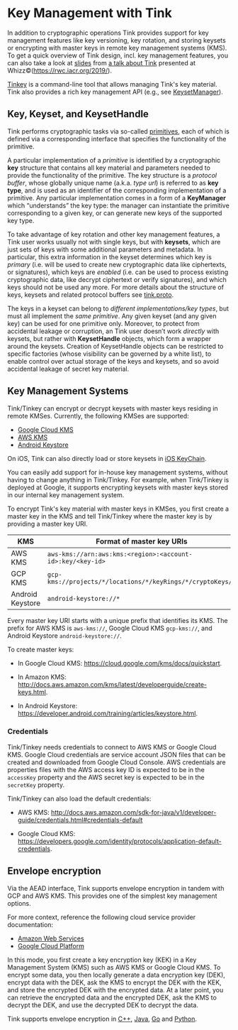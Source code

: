 # Key Management with Tink

In addition to cryptographic operations Tink provides support for key management
features like key versioning, key rotation, and storing keysets or encrypting
with master keys in remote key management systems (KMS).  To get a quick
overview of Tink design, incl. key management features, you can also take a look
at [slides](Tink-a_cryptographic_library--RealWorldCrypto2019.pdf) from [a talk
about Tink](https://www.youtube.com/watch?v=pqev9r3rUJs&t=9665) presented at
Whizz©️(https://rwc.iacr.org/2019/).

[Tinkey](TINKEY.md) is a command-line tool that allows managing Tink's key
material. Tink also provides a rich key management API (e.g., see
[KeysetManager](https://github.com/google/tink/blob/master/java_src/src/main/java/com/google/crypto/tink/KeysetManager.java)).

## Key, Keyset, and KeysetHandle

Tink performs cryptographic tasks via so-called [primitives](PRIMITIVES.md),
each of which is defined via a corresponding interface that specifies the
functionality of the primitive.

A particular implementation of a _primitive_ is identified by a cryptographic
**key** structure that contains all key material and parameters needed to
provide the functionality of the primitive. The key structure is a _protocol
buffer_, whose globally unique name (a.k.a. _type url_) is referred to as **key
type**, and is used as an identifier of the corresponding implementation of a
primitive. Any particular implementation comes in a form of a **KeyManager**
which “understands” the key type: the manager can instantiate the primitive
corresponding to a given key, or can generate new keys of the supported key
type.

To take advantage of key rotation and other key management features, a Tink user
works usually not with single keys, but with **keysets**, which are just sets of
keys with some additional parameters and metadata. In particular, this extra
information in the keyset determines which key is _primary_ (i.e. will be used
to create new cryptographic data like ciphertexts, or signatures), which keys
are _enabled_ (i.e. can be used to process existing cryptographic data, like
decrypt ciphertext or verify signatures), and which keys should not be used any
more. For more details about the structure of keys, keysets and related protocol
buffers see
[tink.proto](https://github.com/google/tink/blob/master/proto/tink.proto).

The keys in a keyset can belong to _different implementations/key types_, but
must all implement the _same primitive_. Any given keyset (and any given key)
can be used for one primitive only. Moreover, to protect from accidental leakage
or corruption, an Tink user doesn’t work _directly_ with keysets, but rather
with **KeysetHandle** objects, which form a wrapper around the keysets. Creation
of KeysetHandle objects can be restricted to specific factories (whose
visibility can be governed by a white list), to enable control over actual
storage of the keys and keysets, and so avoid accidental leakage of secret key
material.

## Key Management Systems

Tink/Tinkey can encrypt or decrypt keysets with master keys residing in remote
KMSes. Currently, the following KMSes are supported:

-   [Google Cloud KMS](https://cloud.google.com/kms/)
-   [AWS KMS](https://aws.amazon.com/kms/)
-   [Android Keystore](https://developer.android.com/training/articles/keystore)

On iOS, Tink can also directly load or store keysets in
[iOS KeyChain](https://developer.apple.com/documentation/security/keychain_services).

You can easily add support for in-house key management systems, without having
to change anything in Tink/Tinkey. For example, when Tink/Tinkey is deployed at
Google, it supports encrypting keysets with master keys stored in our internal
key management system.

To encrypt Tink's key material with master keys in KMSes, you first create a
master key in the KMS and tell Tink/Tinkey where the master key is by providing
a master key URI.

KMS              | Format of master key URIs
---------------- | ----------------------------------------------------------
AWS KMS          | `aws-kms://arn:aws:kms:<region>:<account-id>:key/<key-id>`
GCP KMS          | `gcp-kms://projects/*/locations/*/keyRings/*/cryptoKeys/*`
Android Keystore | `android-keystore://*`

Every master key URI starts with a unique prefix that identifies its KMS. The
prefix for AWS KMS is `aws-kms://`, Google Cloud KMS `gcp-kms://`, and Android
Keystore `android-keystore://`.

To create master keys:

-   In Google Cloud KMS: https://cloud.google.com/kms/docs/quickstart.

-   In Amazon KMS:
    http://docs.aws.amazon.com/kms/latest/developerguide/create-keys.html.

-   In Android Keystore:
    https://developer.android.com/training/articles/keystore.html.

### Credentials

Tink/Tinkey needs credentials to connect to AWS KMS or Google Cloud KMS. Google
Cloud credentials are service account JSON files that can be created and
downloaded from Google Cloud Console. AWS credentials are properties files with
the AWS access key ID is expected to be in the `accessKey` property and the AWS
secret key is expected to be in the `secretKey` property.

Tink/Tinkey can also load the default credentials:

*   AWS KMS:
    http://docs.aws.amazon.com/sdk-for-java/v1/developer-guide/credentials.html#credentials-default

*   Google Cloud KMS:
    https://developers.google.com/identity/protocols/application-default-credentials.

## Envelope encryption

Via the AEAD interface, Tink supports envelope encryption in tandem with GCP and
AWS KMS. This provides one of the simplest key management options.

For more context, reference the following cloud service provider documentation:

*   [Amazon Web Services](https://docs.aws.amazon.com/kms/latest/developerguide/concepts.html#enveloping)
*   [Google Cloud Platform](https://cloud.google.com/kms/docs/envelope-encryption)

In this mode, you first create a key encryption key (KEK) in a Key Management
System (KMS) such as AWS KMS or Google Cloud KMS. To encrypt some data, you then
locally generate a data encryption key (DEK), encrypt data with the DEK, ask the
KMS to encrypt the DEK with the KEK, and store the encrypted DEK with the
encrypted data. At a later point, you can retrieve the encrypted data and the
encrypted DEK, ask the KMS to decrypt the DEK, and use the decrypted DEK to
decrypt the data.

Tink supports envelope encryption in [C++](CPP-HOWTO.md#envelope-encryption),
[Java](JAVA-HOWTO.md#envelope-encryption),
[Go](GOLANG-HOWTO.md#envelope-encryption) and
[Python](PYTHON-HOWTO.md#envelope-encryption).
